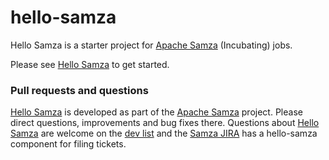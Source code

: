 hello-samza
===========

Hello Samza is a starter project for [Apache Samza](http://samza.incubator.apache.org/) (Incubating) jobs.

Please see [Hello Samza](http://samza.incubator.apache.org/startup/hello-samza/0.7.0/) to get started.

### Pull requests and questions

[Hello Samza](http://samza.incubator.apache.org/startup/hello-samza/0.7.0/) is developed as part of the [Apache Samza](http://samza.incubator.apache.org) project. Please direct questions, improvements and bug fixes there.  Questions about [Hello Samza](http://samza.incubator.apache.org/startup/hello-samza/0.7.0/) are welcome on the [dev list](http://samza.incubator.apache.org/community/mailing-lists.html) and the [Samza JIRA](https://issues.apache.org/jira/browse/SAMZA) has a hello-samza component for filing tickets.
